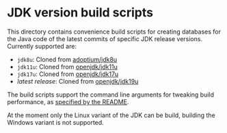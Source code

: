 # JDK version build scripts
This directory contains convenience build scripts for creating databases for the Java code of the latest commits of specific JDK release versions. Currently supported are:
- `jdk8u`: Cloned from [adoptium/jdk8u](https://github.com/adoptium/jdk8u)
- `jdk11u`: Cloned from [openjdk/jdk11u](https://github.com/openjdk/jdk11u)
- `jdk17u`: Cloned from [openjdk/jdk17u](https://github.com/openjdk/jdk17u)
- _latest release_: Cloned from [openjdk/jdk19u](https://github.com/openjdk/jdk19u)

The build scripts support the command line arguments for tweaking build performance, as [specified by the README](/README.md#build-configuration).

At the moment only the Linux variant of the JDK can be build, building the Windows variant is not supported.
